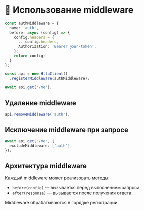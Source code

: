 # 🧩 Использование middleware

```ts
const authMiddleware = {
  name: 'auth',
  before: async (config) => {
    config.headers = {
      ...config.headers,
      Authorization: 'Bearer your-token',
    };
    return config;
  }
};

const api = new HttpClient()
  .registerMiddleware(authMiddleware);

await api.get('/me');
```

## Удаление middleware

```ts
api.removeMiddleware('auth');
```

## Исключение middleware при запросе

```ts
await api.get('/me', {
  excludeMiddleware: ['auth'],
});
```

## Архитектура middleware

Каждый middleware может реализовать методы:

- `before(config)` — вызывается перед выполнением запроса
- `after(response)` — вызывается после получения ответа

Middleware обрабатываются в порядке регистрации.
